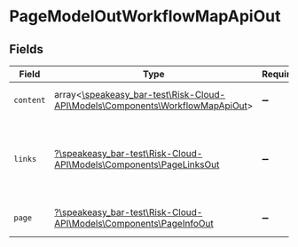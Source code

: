 # PageModelOutWorkflowMapApiOut


## Fields

| Field                                                                                                                         | Type                                                                                                                          | Required                                                                                                                      | Description                                                                                                                   |
| ----------------------------------------------------------------------------------------------------------------------------- | ----------------------------------------------------------------------------------------------------------------------------- | ----------------------------------------------------------------------------------------------------------------------------- | ----------------------------------------------------------------------------------------------------------------------------- |
| `content`                                                                                                                     | array<[\speakeasy_bar-test\Risk-Cloud-API\Models\Components\WorkflowMapApiOut](../../Models/Components/WorkflowMapApiOut.md)> | :heavy_minus_sign:                                                                                                            | A array of returned items                                                                                                     |
| `links`                                                                                                                       | [?\speakeasy_bar-test\Risk-Cloud-API\Models\Components\PageLinksOut](../../Models/Components/PageLinksOut.md)                 | :heavy_minus_sign:                                                                                                            | A collection of page URL links for navigation and iteration                                                                   |
| `page`                                                                                                                        | [?\speakeasy_bar-test\Risk-Cloud-API\Models\Components\PageInfoOut](../../Models/Components/PageInfoOut.md)                   | :heavy_minus_sign:                                                                                                            | A collection page metadata                                                                                                    |